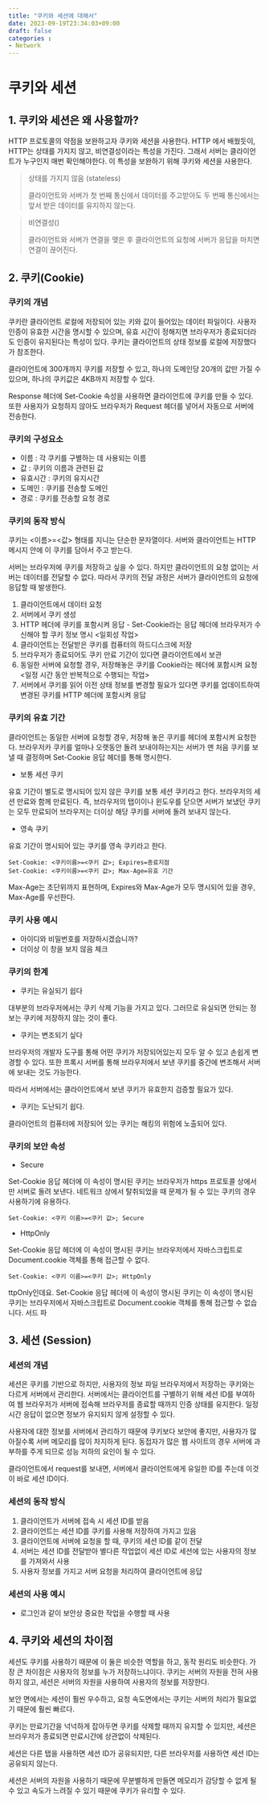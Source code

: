 ```yaml
---
title: "쿠키와 세션에 대해서"
date: 2023-09-19T23:34:03+09:00
draft: false
categories :
- Network
---
```


# 쿠키와 세션
## 1. 쿠키와 세션은 왜 사용할까?
HTTP 프로토콜의 약점을 보완하고자 쿠키와 세션을 사용한다. HTTP 에서 배웠듯이, HTTP는 상태를 가지지 않고, 비연결성이라는 특성을 가진다. 그래서 서버는 클라이언트가 누구인지 매번 확인해야한다. 이 특성을 보완하기 위해 쿠키와 세션을 사용한다.

> 상태를 가지지 않음 (stateless)
> 
>  클라이언트와 서버가 첫 번째 통신에서 데이터를 주고받아도 두 번째 통신에서는 앞서 받은 데이터를 유지하지 않는다.

> 비연결성()
> 
> 클라이언트와 서버가 연결을 맺은 후 클라이언트의 요청에 서버가 응답을 마치면 연결이 끊어진다.


## 2. 쿠키(Cookie)
### 쿠키의 개념
쿠키란 클라이언트 로컬에 저장되어 있는 키와 값이 들어있는 데이터 파일이다. 사용자 인증이 유효한 시간을 명시할 수 있으며, 유효 시간이 정해지면 브라우저가 종료되더라도 인증이 유지된다는 특성이 있다. 쿠키는 클라이언트의 상태 정보를 로컬에 저장했다가 참조한다.

클라이언트에 300개까지 쿠키를 저장할 수 있고, 하나의 도메인당 20개의 값만 가질 수 있으며, 하나의 쿠키값은 4KB까지 저장할 수 있다.

Response 헤더에 Set-Cookie 속성을 사용하면 클라이언트에 쿠키를 만들 수 있다. 또한 사용자가 요청하지 않아도 브라우저가 Request 헤더를 넣어서 자동으로 서버에 전송한다.

### 쿠키의 구성요소
- 이름 : 각 쿠키를 구별하는 데 사용되는 이름
- 값 : 쿠키의 이름과 관련된 값
- 유효시간 : 쿠키의 유지시간
- 도메인 : 쿠키를 전송할 도메인
- 경로 : 쿠키를 전송할 요청 경로

### 쿠키의 동작 방식
쿠키는 <이름>=<값> 형태를 지니는 단순한 문자열이다. 서버와 클라이언트는 HTTP 메시지 안에 이 쿠키를 담아서 주고 받는다.

서버는 브라우저에 쿠키를 저장하고 싶을 수 있다. 하지만 클라이언트의 요청 없이는 서버는 데이터를 전달할 수 없다. 따라서 쿠키의 전달 과정은 서버가 클라이언트의 요청에 응답할 때 발생한다.

1. 클라이언트에서 데이터 요청
2. 서버에서 쿠키 생성
3. HTTP 헤더에 쿠키를 포함시켜 응답 - Set-Cookie라는 응답 헤더에 브라우저가 수신해야 할 쿠키 정보 명시 <일회성 작업>
4. 클라이언트는 전달받은 쿠키를 컴퓨터의 하드디스크에 저장 
5. 브라우저가 종료되어도 쿠키 만료 기간이 있다면 클라이언트에서 보관
6. 동일한 서버에 요청할 경우, 저장해놓은 쿠키를 Cookie라는 헤더에 포함시켜 요청 <일정 시간 동안 반복적으로 수행되는 작업>
7. 서버에서 쿠키를 읽어 이전 상태 정보를 변경할 필요가 있다면 쿠키를 업데이트하여 변경된 쿠키를 HTTP 헤더에 포함시켜 응답

### 쿠키의 유효 기간
클라이언트는 동일한 서버에 요청할 경우, 저장해 놓은 쿠키를 헤더에 포함시켜 요청한다. 브라우저카 쿠키를 얼마나 오랫동안 돌려 보내야하는지는 서버가 맨 처음 쿠키를 보낼 때 결정하며 Set-Cookie 응답 
헤더를 통해 명시한다.

- 보통 세션 쿠키

유효 기간이 별도로 명시되어 있지 않은 쿠키를 보통 세션 쿠키라고 한다. 브라우저의 세션 만료와 함께 만료된다.
즉, 브라우저의 탭이이나 윈도우를 닫으면 서버가 보냈던 쿠키는 모두 만료되어 브라우저는 더이상 해당 쿠키를 서버에 돌려 보내지 않는다.

- 영속 쿠키

유효 기간이 명시되어 있는 쿠키를 영속 쿠키라고 한다.

```http request
Set-Cookie: <쿠키이름>=<쿠키 값>; Expires=종료지점
Set-Cookie: <쿠키이름>=<쿠키 값>; Max-Age=유효 기간
```

Max-Age는 초단위까지 표현하며, Expires와 Max-Age가 모두 명시되어 있을 경우, Max-Age를 우선한다.

### 쿠키 사용 예시
- 아이디와 비밀번호를 저장하시겠습니까?
- 더이상 이 창을 보지 않음 체크

### 쿠키의 한계
- 쿠키는 유실되기 쉽다

대부분의 브라우저에서는 쿠키 삭제 기능을 가지고 있다. 그러므로 유실되면 안되는 정보는 쿠키에 저장하지 않는 것이 좋다.

- 쿠키는 변조되기 싶다

브라우저의 개발자 도구를 통해 어떤 쿠키가 저장되어있는지 모두 알 수 있고 손쉽게 변경할 수 있다. 또한 프록시 서버를 통해 브라우저에서 보낸 쿠키를 중간에 변조해서 서버에 보내는 것도 가능한다.

따라서 서버에서는 클라이언트에서 보낸 쿠키가 유효한지 검증할 필요가 있다.

- 쿠키는 도난되기 쉽다.

클라이언트의 컴퓨터에 저장되어 있는 쿠키는 해킹의 위험에 노출되어 있다.

### 쿠키의 보안 속성
- Secure

Set-Cookie 응답 헤더에 이 속성이 명시된 쿠키는 브라우저가 https 프로토콜 상에서만 서버로 돌려 보낸다. 네트워크 상에서 탈취되었을 때 문제가 될 수 있는 쿠키의 경우 사용하기에 유용하다.

```http request
Set-Cookie: <쿠키 이름>=<쿠키 값>; Secure
```

- HttpOnly

Set-Cookie 응답 헤더에 이 속성이 명시된 쿠키는 브라우저에서 자바스크립트로 Document.cookie 객체를 통해 접근할 수 없다. 

```http request
Set-Cookie: <쿠키 이름>=<쿠키 값>; HttpOnly
```


ttpOnly인데요. Set-Cookie 응답 헤더에 이 속성이 명시된 쿠키는 이 속성이 명시된 쿠키는 브라우저에서 자바스크립트로 Document.cookie 객체를 통해 접근할 수 없습니다. 서드 파


## 3. 세션 (Session)
### 세션의 개념
세션은 쿠키를 기반으로 하지만, 사용자의 정보 파일 브라우저에서 저장하는 쿠키와는 다르게 서버에서 관리한다.
서버에서는 클라이언트를 구별하기 위해 세션 ID를 부여하여 웹 브라우저가 서버에 접속해 브라우저를 종료할 때까지 인증 상태를 유지한다.
일정 시간 응답이 없으면 정보가 유지되지 않게 설정할 수 있다.

사용자에 대한 정보를 서버에서 관리하기 때문에 쿠키보다 보안에 좋지만, 사용자가 많아질수록 서버 메모리를 많이 차지하게 된다.
동접자가 많은 웹 사이트의 경우 서버에 과부하를 주게 되므로 성능 저하의 요인이 될 수 있다.

클라이언트에서 request를 보내면, 서버에서 클라이언트에게 유일한 ID를 주는데 이것이 바로 세션 ID이다.

### 세션의 동작 방식
1. 클라이언트가 서버에 접속 시 세션 ID를 받음
2. 클라이언트는 세션 ID를 쿠키를 사용해 저장하여 가지고 있음
3. 클라이언트에 서버에 요청을 할 때, 쿠키의 세션 ID를 같이 전달
4. 서버는 세션 ID를 전달받아 별다른 작업없이 세션 ID로 세션에 있는 사용자의 정보를 가져와서 사용
5. 사용자 정보를 가지고 서버 요청을 처리하여 클라이언트에 응답

### 세션의 사용 예시
- 로그인과 같이 보안상 중요한 작업을 수행할 때 사용

## 4. 쿠키와 세션의 차이점
세션도 쿠키를 사용하기 때문에 이 둘은 비슷한 역할을 하고, 동작 원리도 비슷한다. 가장 큰 차이점은 사용자의 정보를 누가 저장하느냐이다.
쿠키는 서버의 자원을 전혀 사용하지 않고, 세션은 서버의 자원을 사용하여 사용자의 정보를 저장한다.

보안 면에서는 세션이 훨씬 우수하고, 요청 속도면에서는 쿠키는 서버의 처리가 필요없기 때문에 훨씬 빠르다.

쿠키는 만료기간을 넉넉하게 잡아두면 쿠키를 삭제할 때까지 유지할 수 있지만, 세션은 브라우저가 종료되면 만료시간에 상관없이 삭제된다.

세션은 다른 탭을 사용하면 세션 ID가 공유되지만, 다른 브라우저를 사용하연 세션 ID는 공유되지 않는다.

세션은 서버의 자원을 사용하기 때문에 무분별하게 만들면 메모리가 감당할 수 없게 될 수 있고 속도가 느려질 수 있기 때문에 쿠키가 유리할 수 있다.